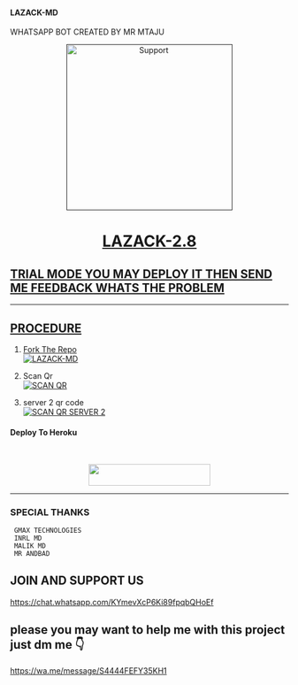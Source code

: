 #### LAZACK-MD 
WHATSAPP BOT CREATED BY MR MTAJU

<p align="center">
  <a href="">
    <img alt=Support height="300" src="https://telegra.ph/file/f3a5256aad88d2b400e35.jpg"> 
    </p>
    <h1 align="center">LAZACK-2.8<br></h1>

## TRIAL MODE YOU MAY DEPLOY IT THEN SEND ME FEEDBACK WHATS THE PROBLEM 

****

## PROCEDURE 


1. Fork The Repo
    <br>
<a href="https://github.com/mtaju/Lazack-md/fork"><img title= "LAZACK-MD" 
src="https://img.shields.io/badge/FORK LAZACK-MD-h?color= gold&style=for-the-badge&logo=stackshare"></a>

2. Scan Qr
    <br>
<a href="https://lazack-web2.onrender.com"><img title="SCAN QR" src="https://img.shields.io/badge/GET SESSION-h?color=blackgold&style=for-the-badge&logo=msi"></a>

3. server 2 qr code
    <br>
<a href="https://lazackweb-5bb2c03f4277.herokuapp.com/"><img title="SCAN QR SERVER 2" src="https://img.shields.io/badge/GET SESSION-h?color=darkblue&style=for-the-badge&logo=msi"></a>


#### Deploy To Heroku 
<br>
<p align="center"><a href="https://heroku.com/deploy?template=https://github.com/mtaju/Lazack-md/edit/main/README.md"> <img src="https://img.shields.io/badge/Heroku%20Deploy-gold?style=for-the-badge&logo=heroku" width="220" height="38.45"/></a></p>

****

### SPECIAL THANKS 
     GMAX TECHNOLOGIES
     INRL MD
     MALIK MD
     MR ANDBAD

## JOIN AND SUPPORT US 
https://chat.whatsapp.com/KYmevXcP6Ki89fpqbQHoEf

## please you may want to help me with this project just dm me 👇
https://wa.me/message/S4444FEFY35KH1
